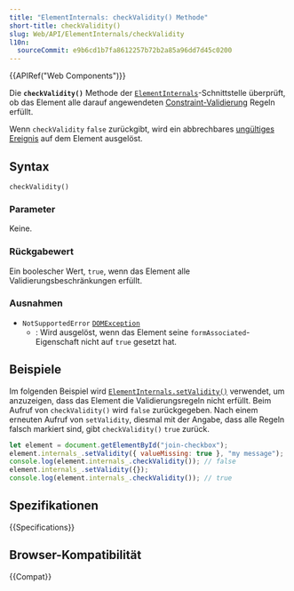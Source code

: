 ```yaml
---
title: "ElementInternals: checkValidity() Methode"
short-title: checkValidity()
slug: Web/API/ElementInternals/checkValidity
l10n:
  sourceCommit: e9b6cd1b7fa8612257b72b2a85a96dd7d45c0200
---
```


{{APIRef("Web Components")}}

Die **`checkValidity()`** Methode der [`ElementInternals`](/de/docs/Web/API/ElementInternals)-Schnittstelle überprüft, ob das Element alle darauf angewendeten [Constraint-Validierung](/de/docs/Web/HTML/Guides/Constraint_validation) Regeln erfüllt.

Wenn `checkValidity` `false` zurückgibt, wird ein abbrechbares [ungültiges Ereignis](/de/docs/Web/API/HTMLInputElement/invalid_event) auf dem Element ausgelöst.

## Syntax

```js-nolint
checkValidity()
```

### Parameter

Keine.

### Rückgabewert

Ein boolescher Wert, `true`, wenn das Element alle Validierungsbeschränkungen erfüllt.

### Ausnahmen

- `NotSupportedError` [`DOMException`](/de/docs/Web/API/DOMException)
  - : Wird ausgelöst, wenn das Element seine `formAssociated`-Eigenschaft nicht auf `true` gesetzt hat.

## Beispiele

Im folgenden Beispiel wird [`ElementInternals.setValidity()`](/de/docs/Web/API/ElementInternals/setValidity) verwendet, um anzuzeigen, dass das Element die Validierungsregeln nicht erfüllt. Beim Aufruf von `checkValidity()` wird `false` zurückgegeben. Nach einem erneuten Aufruf von `setValidity`, diesmal mit der Angabe, dass alle Regeln falsch markiert sind, gibt `checkValidity()` `true` zurück.

```js
let element = document.getElementById("join-checkbox");
element.internals_.setValidity({ valueMissing: true }, "my message");
console.log(element.internals_.checkValidity()); // false
element.internals_.setValidity({});
console.log(element.internals_.checkValidity()); // true
```

## Spezifikationen

{{Specifications}}

## Browser-Kompatibilität

{{Compat}}

